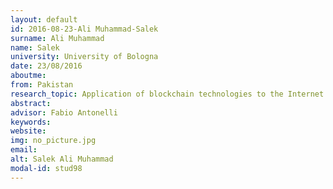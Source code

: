 ```yaml
---
layout: default 
id: 2016-08-23-Ali Muhammad-Salek
surname: Ali Muhammad
name: Salek
university: University of Bologna
date: 23/08/2016
aboutme: 
from: Pakistan
research_topic: Application of blockchain technologies to the Internet of Things
abstract: 
advisor: Fabio Antonelli
keywords: 
website: 
img: no_picture.jpg
email: 
alt: Salek Ali Muhammad
modal-id: stud98
---
```

